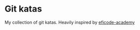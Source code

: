 # Git katas
My collection of git katas. Heavily inspired by [eficode-academy](https://github.com/eficode-academy/git-katas/tree/master)

